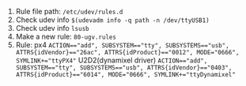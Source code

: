 1. Rule file path: `/etc/udev/rules.d`
2. Check udev info `$(udevadm info -q path -n /dev/ttyUSB1)`
3. Check udev info `lsusb`
4. Make a new rule: `80-ugv.rules`
5. Rule: 
px4
`ACTION=="add", SUBSYSTEM=="tty", SUBSYSTEMS=="usb", ATTRS{idVendor}=="26ac", ATTRS{idProduct}=="0012", MODE="0666", SYMLINK+="ttyPX4"`
U2D2(dynamixel driver)
`ACTION=="add", SUBSYSTEM=="tty", SUBSYSTEMS=="usb", ATTRS{idVendor}=="0403", ATTRS{idProduct}=="6014", MODE="0666", SYMLINK+="ttyDynamixel"`

